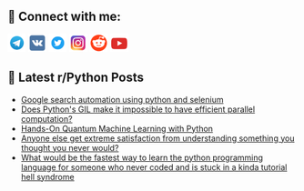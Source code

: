 ## 🔎 Connect with me:
[<img src="https://github.com/bullbesh/bullbesh/blob/main/images/Telegram.png" width="32" height="32" />](https://t.me/bullbesh)
[<img src="https://github.com/bullbesh/bullbesh/blob/main/images/VK.png" width="32" height="32" />](https://vk.com/bullbesh)
[<img src="https://github.com/bullbesh/bullbesh/blob/main/images/Twitter.png" width="32" height="32" />](https://twitter.com/bullbesh1)
[<img src="https://github.com/bullbesh/bullbesh/blob/main/images/Instagram.png" width="32" height="32" />](https://www.instagram.com/bullbesh)
[<img src="https://github.com/bullbesh/bullbesh/blob/main/images/Reddit.png" width="32" height="32" />](https://www.reddit.com/user/bullbesh)
[<img src="https://github.com/bullbesh/bullbesh/blob/main/images/YouTube.png" width="32" height="32" />](https://www.youtube.com/channel/UCtfjRs6uzgq5mfm8S06WTcg)

## 📕 Latest r/Python Posts
<!-- BLOG-POST-LIST:START -->
- [Google search automation using python and selenium](https://www.reddit.com/r/Python/comments/wa1tq2/google_search_automation_using_python_and_selenium/)
- [Does Python&#39;s GIL make it impossible to have efficient parallel computation?](https://www.reddit.com/r/Python/comments/wa1ek1/does_pythons_gil_make_it_impossible_to_have/)
- [Hands-On Quantum Machine Learning with Python](https://www.reddit.com/r/Python/comments/wa102c/handson_quantum_machine_learning_with_python/)
- [Anyone else get extreme satisfaction from understanding something you thought you never would?](https://www.reddit.com/r/Python/comments/wa0d05/anyone_else_get_extreme_satisfaction_from/)
- [What would be the fastest way to learn the python programming language for someone who never coded and is stuck in a kinda tutorial hell syndrome](https://www.reddit.com/r/Python/comments/wa01jw/what_would_be_the_fastest_way_to_learn_the_python/)
<!-- BLOG-POST-LIST:END -->
